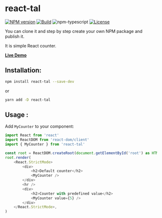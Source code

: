 # react-tal

[![NPM version][npm-image]][npm-url]
[![Build][github-build]][github-build-url]
![npm-typescript]
[![License][github-license]][github-license-url]

You can clone it and step by step create your own NPM package and publish it.

It is simple React counter.

[**Live Demo**](https://ashusharmasigdev.github.io/react-tal/)

## Installation:

```bash
npm install react-tal --save-dev
```

or

```bash
yarn add -D react-tal
```

## Usage :

Add `MyCounter` to your component:

```js
import React from 'react'
import ReactDOM from 'react-dom/client'
import { MyCounter } from 'react-tal'

const root = ReactDOM.createRoot(document.getElementById('root') as HTMLElement)
root.render(
    <React.StrictMode>
        <div>
            <h2>Default counter</h2>
            <MyCounter />
        </div>
        <hr />
        <div>
            <h2>Counter with predefined value</h2>
            <MyCounter value={5} />
        </div>
    </React.StrictMode>,
)

```

[npm-url]: https://www.npmjs.com/package/react-tal
[npm-image]: https://img.shields.io/npm/v/react-tal
[github-license]: https://img.shields.io/github/license/ashusharmasigdev/react-tal
[github-license-url]: https://github.com/ashusharmasigdev/react-tal/blob/master/LICENSE
[github-build]: https://github.com/ashusharmasigdev/react-tal/actions/workflows/publish.yml/badge.svg
[github-build-url]: https://github.com/ashusharmasigdev/react-tal/actions/workflows/publish.yml
[npm-typescript]: https://img.shields.io/npm/types/react-tal
